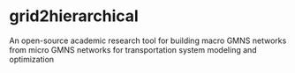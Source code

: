 # grid2hierarchical
 An open-source academic research tool for building macro GMNS networks from micro GMNS networks for transportation system modeling and optimization
